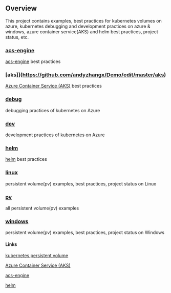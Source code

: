 ## Overview
This project contains examples, best practices for kubernetes volumes on azure, kubernetes debugging and development practices on azure & windows, azure container service(AKS) and helm best practices, project status, etc.

### [acs-engine](https://github.com/andyzhangx/Demo/edit/master/acs-engine)
[acs-engine](https://github.com/azure/acs-engine) best practices

### [aks]](https://github.com/andyzhangx/Demo/edit/master/aks)
[Azure Container Service (AKS)](https://docs.microsoft.com/en-us/azure/aks/) best practices

### [debug](https://github.com/andyzhangx/Demo/edit/master/debug) 
debugging practices of kubernetes on Azure

### [dev](https://github.com/andyzhangx/Demo/edit/master/dev)
development practices of kubernetes on Azure

### [helm](https://github.com/andyzhangx/Demo/edit/master/helm)
[helm](https://github.com/kubernetes/helm/) best practices

### [linux](https://github.com/andyzhangx/Demo/edit/master/linux) 
persistent volume(pv) examples, best practices, project status on Linux

### [pv](https://github.com/andyzhangx/Demo/edit/master/pv) 
all persistent volume(pv) examples

### [windows](https://github.com/andyzhangx/Demo/edit/master/windows) 
persistent volume(pv) examples, best practices, project status on Windows

#### Links
[kubernetes persistent volume](https://kubernetes.io/docs/concepts/storage/persistent-volumes/)

[Azure Container Service (AKS)](https://docs.microsoft.com/en-us/azure/aks/)

[acs-engine](https://github.com/azure/acs-engine)

[helm](https://github.com/kubernetes/helm/)
